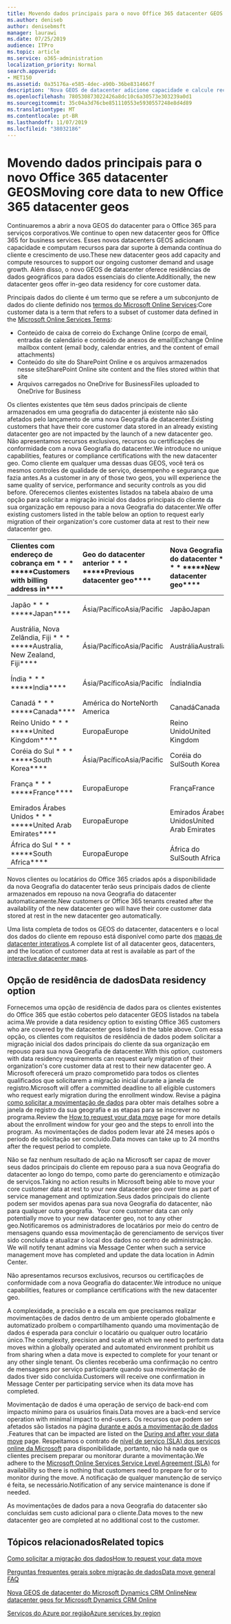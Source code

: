```yaml
---
title: Movendo dados principais para o novo Office 365 datacenter GEOS
ms.author: deniseb
author: denisebmsft
manager: laurawi
ms.date: 07/25/2019
audience: ITPro
ms.topic: article
ms.service: o365-administration
localization_priority: Normal
search.appverid:
- MET150
ms.assetid: 0a35176a-e585-4dec-a90b-36be8314667f
description: 'Nova GEOS de datacenter adicione capacidade e calcule recursos para dar suporte à demanda contínua do cliente e crescimento de uso. Além disso, o novo GEOS de datacenter oferece residências de dados geográficos para dados essenciais do cliente. Principais dados do cliente é um termo que se refere a um subconjunto de dados do cliente definido nos termos do Microsoft Online Services: conteúdo da caixa de correio do Exchange Online (corpo de email, entradas de calendário e conteúdo de anexos de email) e conteúdo do site do SharePoint Online e os arquivos armazenados nesse site e arquivos carregados no OneDrive for Business.'
ms.openlocfilehash: 780530873022426a8dc10c6a30573e303239a0d1
ms.sourcegitcommit: 35c04a3d76cbe851110553e5930557248e8d4d89
ms.translationtype: MT
ms.contentlocale: pt-BR
ms.lasthandoff: 11/07/2019
ms.locfileid: "38032186"
---
```

# <a name="moving-core-data-to-new-office-365-datacenter-geos"></a><span data-ttu-id="0783c-105">Movendo dados principais para o novo Office 365 datacenter GEOS</span><span class="sxs-lookup"><span data-stu-id="0783c-105">Moving core data to new Office 365 datacenter geos</span></span>

<span data-ttu-id="0783c-106">Continuaremos a abrir a nova GEOS do datacenter para o Office 365 para serviços corporativos.</span><span class="sxs-lookup"><span data-stu-id="0783c-106">We continue to open new datacenter geos for Office 365 for business services.</span></span> <span data-ttu-id="0783c-107">Esses novos datacenters GEOS adicionam capacidade e computam recursos para dar suporte à demanda contínua do cliente e crescimento de uso.</span><span class="sxs-lookup"><span data-stu-id="0783c-107">These new datacenter geos add capacity and compute resources to support our ongoing customer demand and usage growth.</span></span> <span data-ttu-id="0783c-108">Além disso, o novo GEOS de datacenter oferece residências de dados geográficos para dados essenciais do cliente.</span><span class="sxs-lookup"><span data-stu-id="0783c-108">Additionally, the new datacenter geos offer in-geo data residency for core customer data.</span></span> 

<span data-ttu-id="0783c-109">Principais dados do cliente é um termo que se refere a um subconjunto de dados do cliente definido nos [termos do Microsoft Online Services](https://go.microsoft.com/fwlink/p/?LinkID=249048):</span><span class="sxs-lookup"><span data-stu-id="0783c-109">Core customer data is a term that refers to a subset of customer data defined in the [Microsoft Online Services Terms](https://go.microsoft.com/fwlink/p/?LinkID=249048):</span></span> 
- <span data-ttu-id="0783c-110">Conteúdo de caixa de correio do Exchange Online (corpo de email, entradas de calendário e conteúdo de anexos de email)</span><span class="sxs-lookup"><span data-stu-id="0783c-110">Exchange Online mailbox content (email body, calendar entries, and the content of email attachments)</span></span>
- <span data-ttu-id="0783c-111">Conteúdo do site do SharePoint Online e os arquivos armazenados nesse site</span><span class="sxs-lookup"><span data-stu-id="0783c-111">SharePoint Online site content and the files stored within that site</span></span>
- <span data-ttu-id="0783c-112">Arquivos carregados no OneDrive for Business</span><span class="sxs-lookup"><span data-stu-id="0783c-112">Files uploaded to OneDrive for Business</span></span> 
  
<span data-ttu-id="0783c-113">Os clientes existentes que têm seus dados principais de cliente armazenados em uma geografia do datacenter já existente não são afetados pelo lançamento de uma nova Geografia de datacenter.</span><span class="sxs-lookup"><span data-stu-id="0783c-113">Existing customers that have their core customer data stored in an already existing datacenter geo are not impacted by the launch of a new datacenter geo.</span></span> <span data-ttu-id="0783c-114">Não apresentamos recursos exclusivos, recursos ou certificações de conformidade com a nova Geografia do datacenter.</span><span class="sxs-lookup"><span data-stu-id="0783c-114">We introduce no unique capabilities, features or compliance certifications with the new datacenter geo.</span></span> <span data-ttu-id="0783c-115">Como cliente em qualquer uma dessas duas GEOS, você terá os mesmos controles de qualidade de serviço, desempenho e segurança que fazia antes.</span><span class="sxs-lookup"><span data-stu-id="0783c-115">As a customer in any of those two geos, you will experience the same quality of service, performance and security controls as you did before.</span></span> <span data-ttu-id="0783c-116">Oferecemos clientes existentes listados na tabela abaixo de uma opção para solicitar a migração inicial dos dados principais do cliente da sua organização em repouso para a nova Geografia do datacenter.</span><span class="sxs-lookup"><span data-stu-id="0783c-116">We offer existing customers listed in the table below an option to request early migration of their organization's core customer data at rest to their new datacenter geo.</span></span>
  
|<span data-ttu-id="0783c-117">Clientes com endereço de cobrança em \* \* \* \*</span><span class="sxs-lookup"><span data-stu-id="0783c-117">\*\*\*\*Customers with billing address in\*\*\*\*</span></span>|<span data-ttu-id="0783c-118">Geo do datacenter anterior \* \* \* \*</span><span class="sxs-lookup"><span data-stu-id="0783c-118">\*\*\*\*Previous datacenter geo\*\*\*\*</span></span>|<span data-ttu-id="0783c-119">Nova Geografia do datacenter \* \* \* \*</span><span class="sxs-lookup"><span data-stu-id="0783c-119">\*\*\*\*New datacenter geo\*\*\*\*</span></span>|<span data-ttu-id="0783c-120">Geo disponível desde \* \* \* \*</span><span class="sxs-lookup"><span data-stu-id="0783c-120">\*\*\*\*Geo available since\*\*\*\*</span></span>|
|:-----|:-----|:-----|:-----|
|<span data-ttu-id="0783c-121">Japão \* \* \* \*</span><span class="sxs-lookup"><span data-stu-id="0783c-121">\*\*\*\*Japan\*\*\*\*</span></span>| <span data-ttu-id="0783c-122">Ásia/Pacífico</span><span class="sxs-lookup"><span data-stu-id="0783c-122">Asia/Pacific</span></span> | <span data-ttu-id="0783c-123">Japão</span><span class="sxs-lookup"><span data-stu-id="0783c-123">Japan</span></span> | <span data-ttu-id="0783c-124">Dezembro de 2014</span><span class="sxs-lookup"><span data-stu-id="0783c-124">December 2014</span></span> |
|<span data-ttu-id="0783c-125">Austrália, Nova Zelândia, Fiji \* \* \* \*</span><span class="sxs-lookup"><span data-stu-id="0783c-125">\*\*\*\*Australia, New Zealand, Fiji\*\*\*\*</span></span>| <span data-ttu-id="0783c-126">Ásia/Pacífico</span><span class="sxs-lookup"><span data-stu-id="0783c-126">Asia/Pacific</span></span> | <span data-ttu-id="0783c-127">Austrália</span><span class="sxs-lookup"><span data-stu-id="0783c-127">Australia</span></span> | <span data-ttu-id="0783c-128">Março de 2015</span><span class="sxs-lookup"><span data-stu-id="0783c-128">March 2015</span></span> |
|<span data-ttu-id="0783c-129">Índia \* \* \* \*</span><span class="sxs-lookup"><span data-stu-id="0783c-129">\*\*\*\*India\*\*\*\*</span></span>| <span data-ttu-id="0783c-130">Ásia/Pacífico</span><span class="sxs-lookup"><span data-stu-id="0783c-130">Asia/Pacific</span></span> | <span data-ttu-id="0783c-131">Índia</span><span class="sxs-lookup"><span data-stu-id="0783c-131">India</span></span> | <span data-ttu-id="0783c-132">outubro de 2015</span><span class="sxs-lookup"><span data-stu-id="0783c-132">October 2015</span></span> |
|<span data-ttu-id="0783c-133">Canadá \* \* \* \*</span><span class="sxs-lookup"><span data-stu-id="0783c-133">\*\*\*\*Canada\*\*\*\*</span></span>| <span data-ttu-id="0783c-134">América do Norte</span><span class="sxs-lookup"><span data-stu-id="0783c-134">North America</span></span> | <span data-ttu-id="0783c-135">Canadá</span><span class="sxs-lookup"><span data-stu-id="0783c-135">Canada</span></span> | <span data-ttu-id="0783c-136">Maio de 2016</span><span class="sxs-lookup"><span data-stu-id="0783c-136">May 2016</span></span> |
|<span data-ttu-id="0783c-137">Reino Unido \* \* \* \*</span><span class="sxs-lookup"><span data-stu-id="0783c-137">\*\*\*\*United Kingdom\*\*\*\*</span></span>| <span data-ttu-id="0783c-138">Europa</span><span class="sxs-lookup"><span data-stu-id="0783c-138">Europe</span></span> | <span data-ttu-id="0783c-139">Reino Unido</span><span class="sxs-lookup"><span data-stu-id="0783c-139">United Kingdom</span></span> | <span data-ttu-id="0783c-140">Setembro de 2016</span><span class="sxs-lookup"><span data-stu-id="0783c-140">September 2016</span></span> |
|<span data-ttu-id="0783c-141">Coréia do Sul \* \* \* \*</span><span class="sxs-lookup"><span data-stu-id="0783c-141">\*\*\*\*South Korea\*\*\*\*</span></span>| <span data-ttu-id="0783c-142">Ásia/Pacífico</span><span class="sxs-lookup"><span data-stu-id="0783c-142">Asia/Pacific</span></span> | <span data-ttu-id="0783c-143">Coréia do Sul</span><span class="sxs-lookup"><span data-stu-id="0783c-143">South Korea</span></span> | <span data-ttu-id="0783c-144">Abril de 2017</span><span class="sxs-lookup"><span data-stu-id="0783c-144">April 2017</span></span> |
|<span data-ttu-id="0783c-145">França \* \* \* \*</span><span class="sxs-lookup"><span data-stu-id="0783c-145">\*\*\*\*France\*\*\*\*</span></span>| <span data-ttu-id="0783c-146">Europa</span><span class="sxs-lookup"><span data-stu-id="0783c-146">Europe</span></span> | <span data-ttu-id="0783c-147">França</span><span class="sxs-lookup"><span data-stu-id="0783c-147">France</span></span> | <span data-ttu-id="0783c-148">Março de 2018</span><span class="sxs-lookup"><span data-stu-id="0783c-148">March 2018</span></span> |
|<span data-ttu-id="0783c-149">Emirados Árabes Unidos \* \* \* \*</span><span class="sxs-lookup"><span data-stu-id="0783c-149">\*\*\*\*United Arab Emirates\*\*\*\*</span></span>| <span data-ttu-id="0783c-150">Europa</span><span class="sxs-lookup"><span data-stu-id="0783c-150">Europe</span></span> | <span data-ttu-id="0783c-151">Emirados Árabes Unidos</span><span class="sxs-lookup"><span data-stu-id="0783c-151">United Arab Emirates</span></span> | <span data-ttu-id="0783c-152">Junho de 2019</span><span class="sxs-lookup"><span data-stu-id="0783c-152">June 2019</span></span> |
|<span data-ttu-id="0783c-153">África do Sul \* \* \* \*</span><span class="sxs-lookup"><span data-stu-id="0783c-153">\*\*\*\*South Africa\*\*\*\*</span></span>| <span data-ttu-id="0783c-154">Europa</span><span class="sxs-lookup"><span data-stu-id="0783c-154">Europe</span></span> | <span data-ttu-id="0783c-155">África do Sul</span><span class="sxs-lookup"><span data-stu-id="0783c-155">South Africa</span></span> | <span data-ttu-id="0783c-156">Julho de 2019</span><span class="sxs-lookup"><span data-stu-id="0783c-156">July 2019</span></span> |
  
<span data-ttu-id="0783c-157">Novos clientes ou locatários do Office 365 criados após a disponibilidade da nova Geografia do datacenter terão seus principais dados de cliente armazenados em repouso na nova Geografia do datacenter automaticamente.</span><span class="sxs-lookup"><span data-stu-id="0783c-157">New customers or Office 365 tenants created after the availability of the new datacenter geo will have their core customer data stored at rest in the new datacenter geo automatically.</span></span>
  
<span data-ttu-id="0783c-158">Uma lista completa de todos os GEOS do datacenter, datacenters e o local dos dados do cliente em repouso está disponível como parte dos [mapas de datacenter interativos](https://office.com/datamaps).</span><span class="sxs-lookup"><span data-stu-id="0783c-158">A complete list of all datacenter geos, datacenters, and the location of customer data at rest is available as part of the [interactive datacenter maps](https://office.com/datamaps).</span></span> 
  
## <a name="data-residency-option"></a><span data-ttu-id="0783c-159">Opção de residência de dados</span><span class="sxs-lookup"><span data-stu-id="0783c-159">Data residency option</span></span>

<span data-ttu-id="0783c-160">Fornecemos uma opção de residência de dados para os clientes existentes do Office 365 que estão cobertos pelo datacenter GEOS listados na tabela acima.</span><span class="sxs-lookup"><span data-stu-id="0783c-160">We provide a data residency option to existing Office 365 customers who are covered by the datacenter geos listed in the table above.</span></span> <span data-ttu-id="0783c-161">Com essa opção, os clientes com requisitos de residência de dados podem solicitar a migração inicial dos dados principais do cliente da sua organização em repouso para sua nova Geografia de datacenter.</span><span class="sxs-lookup"><span data-stu-id="0783c-161">With this option, customers with data residency requirements can request early migration of their organization's core customer data at rest to their new datacenter geo.</span></span>  <span data-ttu-id="0783c-162">A Microsoft oferecerá um prazo comprometido para todos os clientes qualificados que solicitarem a migração inicial durante a janela de registro.</span><span class="sxs-lookup"><span data-stu-id="0783c-162">Microsoft will offer a committed deadline to all eligible customers who request early migration during the enrollment window.</span></span>  <span data-ttu-id="0783c-163">Revise a página [como solicitar a movimentação de dados](request-your-data-move.md) para obter mais detalhes sobre a janela de registro da sua geografia e as etapas para se inscrever no programa.</span><span class="sxs-lookup"><span data-stu-id="0783c-163">Review the [How to request your data move](request-your-data-move.md) page for more details about the enrollment window for your geo and the steps to enroll into the program.</span></span>  <span data-ttu-id="0783c-164">As movimentações de dados podem levar até 24 meses após o período de solicitação ser concluído.</span><span class="sxs-lookup"><span data-stu-id="0783c-164">Data moves can take up to 24 months after the request period to complete.</span></span>

<span data-ttu-id="0783c-165">Não se faz nenhum resultado de ação na Microsoft ser capaz de mover seus dados principais do cliente em repouso para a sua nova Geografia do datacenter ao longo do tempo, como parte do gerenciamento e otimização de serviços.</span><span class="sxs-lookup"><span data-stu-id="0783c-165">Taking no action results in Microsoft being able to move your core customer data at rest to your new datacenter geo over time as part of service management and optimization.</span></span><span data-ttu-id="0783c-166">Seus dados principais do cliente podem ser movidos apenas para sua nova Geografia do datacenter, não para qualquer outra geografia.</span><span class="sxs-lookup"><span data-stu-id="0783c-166">  Your core customer data can only potentially move to your new datacenter geo, not to any other geo.</span></span><span data-ttu-id="0783c-167">Notificaremos os administradores de locatários por meio do centro de mensagens quando essa movimentação de gerenciamento de serviços tiver sido concluída e atualizar o local dos dados no centro de administração.</span><span class="sxs-lookup"><span data-stu-id="0783c-167">  We will notify tenant admins via Message Center when such a service management move has completed and update the data location in Admin Center.</span></span>
   
<span data-ttu-id="0783c-168">Não apresentamos recursos exclusivos, recursos ou certificações de conformidade com a nova Geografia do datacenter.</span><span class="sxs-lookup"><span data-stu-id="0783c-168">We introduce no unique capabilities, features or compliance certifications with the new datacenter geo.</span></span>
    
<span data-ttu-id="0783c-169">A complexidade, a precisão e a escala em que precisamos realizar movimentações de dados dentro de um ambiente operado globalmente e automatizado proíbem o compartilhamento quando uma movimentação de dados é esperada para concluir o locatário ou qualquer outro locatário único.</span><span class="sxs-lookup"><span data-stu-id="0783c-169">The complexity, precision and scale at which we need to perform data moves within a globally operated and automated environment prohibit us from sharing when a data move is expected to complete for your tenant or any other single tenant.</span></span> <span data-ttu-id="0783c-170">Os clientes receberão uma confirmação no centro de mensagens por serviço participante quando sua movimentação de dados tiver sido concluída.</span><span class="sxs-lookup"><span data-stu-id="0783c-170">Customers will receive one confirmation in Message Center per participating service when its data move has completed.</span></span> 
    
<span data-ttu-id="0783c-171">Movimentação de dados é uma operação de serviço de back-end com impacto mínimo para os usuários finais.</span><span class="sxs-lookup"><span data-stu-id="0783c-171">Data moves are a back-end service operation with minimal impact to end-users.</span></span> <span data-ttu-id="0783c-172">Os recursos que podem ser afetados são listados na página [durante e após a movimentação de dados](during-and-after-your-data-move.md) .</span><span class="sxs-lookup"><span data-stu-id="0783c-172">Features that can be impacted are listed on the [During and after your data move](during-and-after-your-data-move.md) page.</span></span> <span data-ttu-id="0783c-173">Respeitamos o contrato de [nível de serviço (SLA) dos serviços online da Microsoft](https://go.microsoft.com/fwlink/p/?LinkId=523897) para disponibilidade, portanto, não há nada que os clientes precisem preparar ou monitorar durante a movimentação.</span><span class="sxs-lookup"><span data-stu-id="0783c-173">We adhere to the [Microsoft Online Services Service Level Agreement (SLA)](https://go.microsoft.com/fwlink/p/?LinkId=523897) for availability so there is nothing that customers need to prepare for or to monitor during the move.</span></span> <span data-ttu-id="0783c-174">A notificação de qualquer manutenção de serviço é feita, se necessário.</span><span class="sxs-lookup"><span data-stu-id="0783c-174">Notification of any service maintenance is done if needed.</span></span> 

<span data-ttu-id="0783c-175">As movimentações de dados para a nova Geografia do datacenter são concluídas sem custo adicional para o cliente.</span><span class="sxs-lookup"><span data-stu-id="0783c-175">Data moves to the new datacenter geo are completed at no additional cost to the customer.</span></span>
    
## <a name="related-topics"></a><span data-ttu-id="0783c-176">Tópicos relacionados</span><span class="sxs-lookup"><span data-stu-id="0783c-176">Related topics</span></span> 
 
[<span data-ttu-id="0783c-177">Como solicitar a migração dos dados</span><span class="sxs-lookup"><span data-stu-id="0783c-177">How to request your data move</span></span>](request-your-data-move.md)
    
[<span data-ttu-id="0783c-178">Perguntas frequentes gerais sobre migração de dados</span><span class="sxs-lookup"><span data-stu-id="0783c-178">Data move general FAQ</span></span>](data-move-faq.md)
  
[<span data-ttu-id="0783c-179">Nova GEOS de datacenter do Microsoft Dynamics CRM Online</span><span class="sxs-lookup"><span data-stu-id="0783c-179">New datacenter geos for Microsoft Dynamics CRM Online</span></span>](https://go.microsoft.com/fwlink/p/?Linkid=615924)
  
[<span data-ttu-id="0783c-180">Serviços do Azure por região</span><span class="sxs-lookup"><span data-stu-id="0783c-180">Azure services by region</span></span>](https://azure.microsoft.com/regions/)
